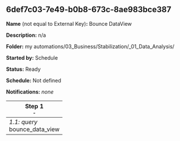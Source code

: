 ## 6def7c03-7e49-b0b8-673c-8ae983bce387

**Name** (not equal to External Key)**:** Bounce DataView

**Description:** n/a

**Folder:** my automations/03_Business/Stabilization/_01_Data_Analysis/

**Started by:** Schedule

**Status:** Ready

**Schedule:** Not defined

**Notifications:** _none_


| Step 1<br>_<small>-</small>_ |
| --- |
| _1.1: query_<br>bounce_data_view |
